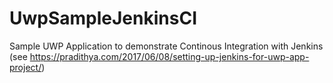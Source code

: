 # UwpSampleJenkinsCI
Sample UWP Application to demonstrate Continous Integration with Jenkins (see https://pradithya.com/2017/06/08/setting-up-jenkins-for-uwp-app-project/)
